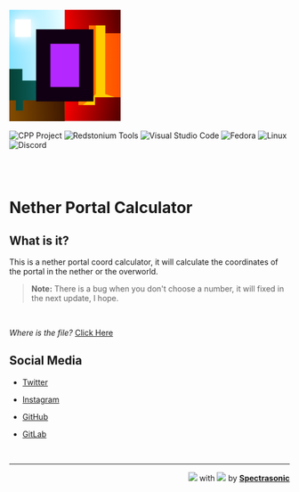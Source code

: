 <img src=./assets/nether2_full.png width=200/><br>

![CPP Project](https://img.shields.io/static/v1?style=for-the-badge&logo=cplusplus&label=C%2B%2B&message=Project&color=00599C)
![Redstonium Tools](https://img.shields.io/static/v1?style=for-the-badge&label=Redstonium&message=Tools&color=cf0234)
![Visual Studio Code](https://img.shields.io/badge/Visual%20Studio%20Code-0078d7.svg?style=for-the-badge&logo=visual-studio-code&logoColor=white)
![Fedora](https://img.shields.io/badge/Fedora-294172?style=for-the-badge&logo=fedora&logoColor=white)
![Linux](https://img.shields.io/badge/Linux-FCC624?style=for-the-badge&logo=linux&logoColor=black)
![Discord](https://img.shields.io/discord/734219577109512232?color=7289DA&label=Redstonium%20Quantum&logo=discord&logoColor=fff&style=for-the-badge&url=https://discord.gg/6v8C7X2Ekc)

<br>
<br>

# Nether Portal Calculator

## What is it?

This is a nether portal coord calculator,
it will calculate the coordinates of the portal in the nether or the overworld.

> **Note:** There is a bug when you don't choose a number, it will fixed in the next update, I hope.

<br>

_Where is the file?_ [Click Here](https://github.com/spectrasonic117/Redstonium-Portal-Calc/releases/tag/release)

## Social Media

- [Twitter](https://twitter.com/spectrasonic117)

- [Instagram ](https://instagram.com/spectrasonic117)

- [GitHub](https://github.com/spectrasonic117)

- [GitLab](https://gitlab.com/spectrasonic)

<br> <hr> <div style="pointer-events: none;" align="right"> <img src="https://bitbucket.org/Spectrasonic/svg-rep/raw/9564eae55e8d19008c9c01ad4d218ce381e9a6fa/SVG%20icons/dev-color.svg" width="25px" style="pointer-events: none;"> with <img src="https://bitbucket.org/Spectrasonic/svg-rep/raw/9564eae55e8d19008c9c01ad4d218ce381e9a6fa/SVG%20icons/heart-color.svg" width="25px" style="pointer-events: none;"> by <b><a href="http://twitter.com/spectrasonic117"  target="_blank">Spectrasonic</a></b></div>
